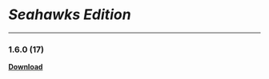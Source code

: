 # _Seahawks Edition_
---

### 1.6.0 (17)
**[Download](https://dl.dropboxusercontent.com/s/k27hfwnn9wu2m6q/app-release-1.6.0-seahawks.apk)**